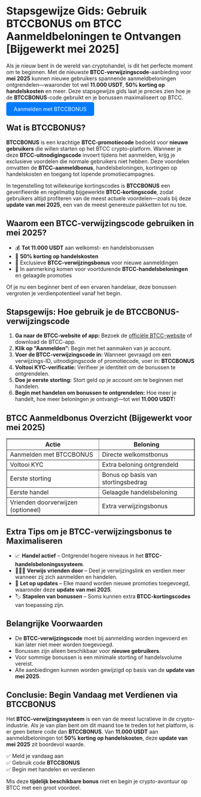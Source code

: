 <h1>Stapsgewijze Gids: Gebruik BTCCBONUS om BTCC Aanmeldbeloningen te Ontvangen [Bijgewerkt mei 2025]</h1>

<p>Als je nieuw bent in de wereld van cryptohandel, is dit het perfecte moment om te beginnen. Met de nieuwste <strong>BTCC-verwijzingscode</strong>-aanbieding voor <strong>mei 2025</strong> kunnen nieuwe gebruikers spannende aanmeldbeloningen ontgrendelen—waaronder tot wel <strong>11.000 USDT</strong>, <strong>50% korting op handelskosten</strong> en meer. Deze stapsgewijze gids laat je precies zien hoe je de <strong>BTCCBONUS</strong>-code gebruikt en je bonussen maximaliseert op BTCC.</p>

<p><a href="https://partner.btcc.com/us/c/BTCCBONUS/9303" target="_blank" style="color: white; background-color: #007bff; padding: 10px 20px; text-decoration: none; border-radius: 5px;">Aanmelden met BTCCBONUS</a></p>

<h2>Wat is BTCCBONUS?</h2>
<p><strong>BTCCBONUS</strong> is een krachtige <strong>BTCC-promotiecode</strong> bedoeld voor <strong>nieuwe gebruikers</strong> die willen starten op het BTCC crypto-platform. Wanneer je deze <strong>BTCC-uitnodigingscode</strong> invoert tijdens het aanmelden, krijg je exclusieve voordelen die normale gebruikers niet hebben. Deze voordelen omvatten de <strong>BTCC-aanmeldbonus</strong>, handelsbeloningen, kortingen op handelskosten en toegang tot lopende promotiecampagnes.</p>
<p>In tegenstelling tot willekeurige kortingscodes is <strong>BTCCBONUS</strong> een geverifieerde en regelmatig bijgewerkte <strong>BTCC-kortingscode</strong>, zodat gebruikers altijd profiteren van de meest actuele voordelen—zoals bij deze <strong>update van mei 2025</strong>, een van de meest genereuze pakketten tot nu toe.</p>

<h2>Waarom een BTCC-verwijzingscode gebruiken in mei 2025?</h2>
<ul>
  <li>💰 <strong>Tot 11.000 USDT</strong> aan welkomst- en handelsbonussen</li>
  <li>🧾 <strong>50% korting op handelskosten</strong></li>
  <li>🎁 Exclusieve <strong>BTCC-verwijzingsbonus</strong> voor nieuwe aanmeldingen</li>
  <li>🔁 In aanmerking komen voor voortdurende <strong>BTCC-handelsbeloningen</strong> en gelaagde promoties</li>
</ul>
<p>Of je nu een beginner bent of een ervaren handelaar, deze bonussen vergroten je verdienpotentieel vanaf het begin.</p>

<h2>Stapsgewijs: Hoe gebruik je de BTCCBONUS-verwijzingscode</h2>
<ol>
  <li><strong>Ga naar de BTCC-website of app:</strong> Bezoek de <a href="https://www.btcc.com" target="_blank" rel="noopener noreferrer">officiële BTCC-website</a> of download de BTCC-app.</li>
  <li><strong>Klik op “Aanmelden”:</strong> Begin met het aanmaken van je account.</li>
  <li><strong>Voer de BTCC-verwijzingscode in:</strong> Wanneer gevraagd om een verwijzings-ID, uitnodigingscode of promotiecode, voer in: <strong>BTCCBONUS</strong></li>
  <li><strong>Voltooi KYC-verificatie:</strong> Verifieer je identiteit om de bonussen te ontgrendelen.</li>
  <li><strong>Doe je eerste storting:</strong> Stort geld op je account om te beginnen met handelen.</li>
  <li><strong>Begin met handelen om bonussen te ontgrendelen:</strong> Hoe meer je handelt, hoe meer beloningen je ontvangt—tot wel <strong>11.000 USDT</strong>!</li>
</ol>

<h2>BTCC Aanmeldbonus Overzicht (Bijgewerkt voor mei 2025)</h2>
<table border="1" cellpadding="8" cellspacing="0">
  <thead>
    <tr>
      <th>Actie</th>
      <th>Beloning</th>
    </tr>
  </thead>
  <tbody>
    <tr>
      <td>Aanmelden met BTCCBONUS</td>
      <td>Directe welkomstbonus</td>
    </tr>
    <tr>
      <td>Voltooi KYC</td>
      <td>Extra beloning ontgrendeld</td>
    </tr>
    <tr>
      <td>Eerste storting</td>
      <td>Bonus op basis van stortingsbedrag</td>
    </tr>
    <tr>
      <td>Eerste handel</td>
      <td>Gelaagde handelsbeloning</td>
    </tr>
    <tr>
      <td>Vrienden doorverwijzen (optioneel)</td>
      <td>Extra verwijzingsbonus</td>
    </tr>
  </tbody>
</table>

<h2>Extra Tips om je BTCC-verwijzingsbonus te Maximaliseren</h2>
<ul>
  <li>📈 <strong>Handel actief</strong> – Ontgrendel hogere niveaus in het <strong>BTCC-handelsbeloningssysteem</strong>.</li>
  <li>🧑‍🤝‍🧑 <strong>Verwijs vrienden door</strong> – Deel je verwijzingslink en verdien meer wanneer zij zich aanmelden en handelen.</li>
  <li>📅 <strong>Let op updates</strong> – Elke maand worden nieuwe promoties toegevoegd, waaronder deze <strong>update van mei 2025</strong>.</li>
  <li>🏷 <strong>Stapelen van bonussen</strong> – Soms kunnen extra <strong>BTCC-kortingscodes</strong> van toepassing zijn.</li>
</ul>

<h2>Belangrijke Voorwaarden</h2>
<ul>
  <li>De <strong>BTCC-verwijzingscode</strong> moet bij aanmelding worden ingevoerd en kan later niet meer worden toegevoegd.</li>
  <li>Bonussen zijn alleen beschikbaar voor <strong>nieuwe gebruikers</strong>.</li>
  <li>Voor sommige bonussen is een minimale storting of handelsvolume vereist.</li>
  <li>Alle aanbiedingen kunnen worden gewijzigd op basis van de <strong>update van mei 2025</strong>.</li>
</ul>

<h2>Conclusie: Begin Vandaag met Verdienen via BTCCBONUS</h2>
<p>Het <strong>BTCC-verwijzingssysteem</strong> is een van de meest lucratieve in de crypto-industrie. Als je van plan bent om dit maand toe te treden tot het platform, is er geen betere code dan <strong>BTCCBONUS</strong>. Van <strong>11.000 USDT</strong> aan aanmeldbeloningen tot <strong>50% korting op handelskosten</strong>, deze <strong>update van mei 2025</strong> zit boordevol waarde.</p>

<p>✅ Meld je vandaag aan<br>
✅ Gebruik code <strong>BTCCBONUS</strong><br>
✅ Begin met handelen en verdienen</p>

<p>Mis deze <strong>tijdelijk beschikbare bonus</strong> niet en begin je crypto-avontuur op BTCC met een groot voordeel.</p>
